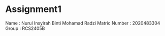 # Assignment1
Name : Nurul Insyirah Binti Mohamad Radzi
Matric Number : 2020483304
Group : RCS2405B
